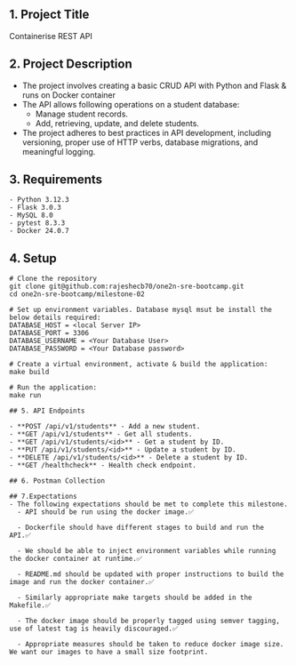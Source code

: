 ## 1. Project Title
  Containerise REST API

## 2. Project Description

  - The project involves creating a basic CRUD API with Python and Flask & runs on Docker container
  - The API allows following operations on a student database:
    - Manage student records.
    - Add, retrieving, update, and delete students.
  - The project adheres to best practices in API development, including versioning, proper use of HTTP verbs, database migrations, and meaningful logging.

## 3. Requirements
    - Python 3.12.3
    - Flask 3.0.3
    - MySQL 8.0
    - pytest 8.3.3
    - Docker 24.0.7

## 4. Setup
   
   ```
   # Clone the repository
   git clone git@github.com:rajeshecb70/one2n-sre-bootcamp.git
   cd one2n-sre-bootcamp/milestone-02
   ```
   ```
   # Set up environment variables. Database mysql msut be install the below details required:
   DATABASE_HOST = <local Server IP>
   DATABASE_PORT = 3306
   DATABASE_USERNAME = <Your Database User>
   DATABASE_PASSWORD = <Your Database password>
   
   ```
   ```
   # Create a virtual environment, activate & build the application:
   make build
   ```
```
# Run the application:
make run
``` 
```
## 5. API Endpoints

- **POST /api/v1/students** - Add a new student.
- **GET /api/v1/students** - Get all students.
- **GET /api/v1/students/<id>** - Get a student by ID.
- **PUT /api/v1/students/<id>** - Update a student by ID.
- **DELETE /api/v1/students/<id>** - Delete a student by ID.
- **GET /healthcheck** - Health check endpoint.
  
## 6. Postman Collection

## 7.Expectations
- The following expectations should be met to complete this milestone.
  - API should be run using the docker image.✅

  - Dockerfile should have different stages to build and run the API.✅

  - We should be able to inject environment variables while running the docker container at runtime.✅

  - README.md should be updated with proper instructions to build the image and run the docker container.✅

  - Similarly appropriate make targets should be added in the Makefile.✅

  - The docker image should be properly tagged using semver tagging, use of latest tag is heavily discouraged.✅

  - Appropriate measures should be taken to reduce docker image size. We want our images to have a small size footprint.
   